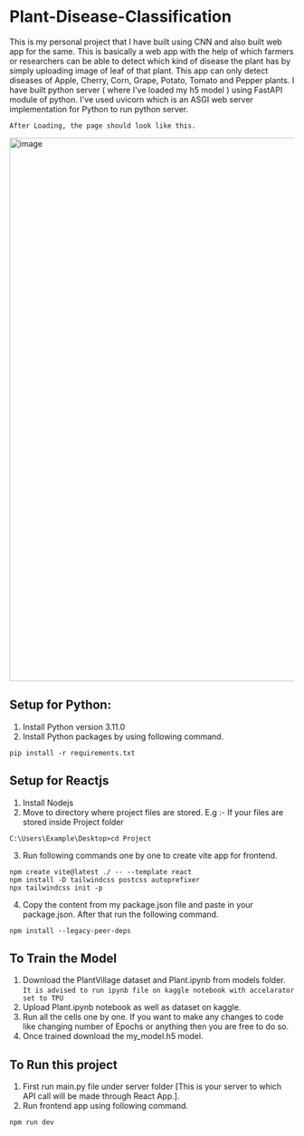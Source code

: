 # Plant-Disease-Classification
This is my personal project that I have built using CNN and also built web app for the same. This is basically a web app with the help of which farmers or researchers can be able to detect which kind of disease the plant has by simply uploading image of leaf of that plant. This app can only detect diseases of Apple, Cherry, Corn, Grape, Potato, Tomato and Pepper plants. I have built python server ( where I've loaded my h5 model ) using FastAPI module of python. I've used uvicorn which is an ASGI web server implementation for Python to run python server.

`After Loading, the page should look like this.`

<img width="960" alt="image" src="https://github.com/sohelkh1211/Plant-Disease-Classification/assets/125993375/aa92397f-c6f8-4055-8e13-9d325adce8ad">

<h2>Setup for Python:</h2>

1. Install Python version 3.11.0
2. Install Python packages by using following command.

```
pip install -r requirements.txt
```

<h2>Setup for Reactjs</h2>

1. Install Nodejs
2. Move to directory where project files are stored.
E.g :- If your files are stored inside Project folder

```
C:\Users\Example\Desktop>cd Project
```
3. Run following commands one by one to create vite app for frontend.
```
npm create vite@latest ./ -- --template react
npm install -D tailwindcss postcss autoprefixer
npx tailwindcss init -p
```
4. Copy the content from my package.json file and paste in your package.json. After that run the following command.
```
npm install --legacy-peer-deps
```


<h2>To Train the Model</h2>

1. Download the PlantVillage dataset and Plant.ipynb from models folder. <br/>
   `It is advised to run ipynb file on kaggle notebook with accelarator set to TPU`
2. Upload Plant.ipynb notebook as well as dataset on kaggle.
3. Run all the cells one by one. If you want to make any changes to code like changing number of Epochs or anything then you are free to do so.
4. Once trained download the my_model.h5 model.

<h2>To Run this project</h2>

1. First run main.py file under server folder [This is your server to which API call will be made through React App.].
2. Run frontend app using following command.
```
npm run dev
```
